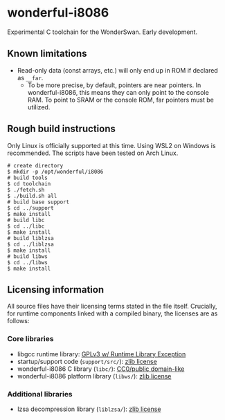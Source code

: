 # wonderful-i8086

Experimental C toolchain for the WonderSwan. Early development.

## Known limitations

* Read-only data (const arrays, etc.) will only end up in ROM if declared as `__far`.
    * To be more precise, by default, pointers are near pointers. In wonderful-i8086, this means they can only point to the console RAM. To point to SRAM or the console ROM, far pointers must be utilized.

## Rough build instructions

Only Linux is officially supported at this time. Using WSL2 on Windows is recommended. The scripts have been tested on Arch Linux.

    # create directory
    $ mkdir -p /opt/wonderful/i8086
    # build tools
    $ cd toolchain
    $ ./fetch.sh
    $ ./build.sh all
    # build base support
    $ cd ../support
    $ make install
    # build libc
    $ cd ../libc
    $ make install
    # build liblzsa
    $ cd ../liblzsa
    $ make install
    # build libws
    $ cd ../libws
    $ make install

## Licensing information

All source files have their licensing terms stated in the file itself. Crucially, for runtime components linked with a compiled binary, the licenses are as follows:

### Core libraries

* libgcc runtime library: [GPLv3 w/ Runtime Library Exception](https://www.fsf.org/news/2009-01-gcc-exception)
* startup/support code (`support/src/`): [zlib license](docs/COPYING.ZLIB)
* wonderful-i8086 C library (`libc/`): [CC0/public domain-like](docs/COPYING.CC0)
* wonderful-i8086 platform library (`libws/`): [zlib license](docs/COPYING.ZLIB)

### Additional libraries

* lzsa decompression library (`liblzsa/`): [zlib license](liblzsa/README.md)
